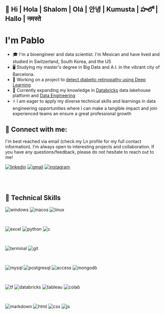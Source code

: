 ## 👋  Hi | Hola | Shalom | Olá | 안녕 | Kumusta | హలో  | Hallo | नमस्ते 

# I'm Pablo

- 🎓 I'm a bioengineer and data scientist. I'm Mexican and have lived and studied in Switzerland, South Korea, and the US
- 🖥️ Studying my master's degree in Big Data and A.I. in the vibrant city of Barcelona.
- 🔭 Working on a project to [detect diabetic retinopathy using Deep Learning](https://github.com/pablo-git8/retinopathy-detection)
- 🌱 Currently expanding my knowledge in [Databricks](https://www.databricks.com/resources/ebook/the-data-lakehouse-platform-for-dummies?scid=7018Y000001Fi0tQAC&utm_medium=paid+search&utm_source=google&utm_campaign=14925738952&utm_adgroup=133613219972&utm_content=ebook&utm_offer=the-data-lakehouse-platform-for-dummies&utm_ad=666067198475&utm_term=databricks&gclid=CjwKCAjw1t2pBhAFEiwA_-A-NCSnszo79mKL262f2hjHyoZo1v-R20inHRzu6iN08xs0DRyv7Srr9RoClT0QAvD_BwE) data lakehouse platform and [Data Engineering](https://www.oreilly.com/library/view/fundamentals-of-data/9781098108298/ch01.html)
- ⚡ I am eager to apply my diverse technical skills and learnings in data engineering opportunities where I can make a tangible impact and join experienced teams an ensure a great professional growth

## 🤝 Connect with me:

I'm best reached via email (check my Ln profile for my full contact information). I'm always open to interesting projects and collaboration. If you have any questions/feedback, please do not hesitate to reach out to me!

[![linkedin](https://skillicons.dev/icons?i=linkedin)](https://www.linkedin.com/in/myln-pablo/)
[![gmail](https://skillicons.dev/icons?i=gmail)](pablo.devdt@gmail.com)
[![instagram](https://skillicons.dev/icons?i=instagram)](https://www.instagram.com/pablovicruiz/?hl=en)

<br/>
<br/>

## 💼 Technical Skills

![windows](https://img.shields.io/badge/Windows-0078D6?style=for-the-badge&logo=windows&logoColor=white)
![macos](https://img.shields.io/badge/mac%20os-000000?style=for-the-badge&logo=apple&logoColor=white)
![linux](https://img.shields.io/badge/Linux-FCC624?style=for-the-badge&logo=linux&logoColor=black)

<br/>

![excel](https://img.shields.io/badge/Microsoft_Excel-217346?style=for-the-badge&logo=microsoft-excel&logoColor=white)
![python](https://img.shields.io/badge/Python-3776AB?style=for-the-badge&logo=python&logoColor=white)
![c](https://img.shields.io/badge/C%2B%2B-00599C?style=for-the-badge&logo=c%2B%2B&logoColor=white)

<br/>

![terminal](https://img.shields.io/badge/windows%20terminal-4D4D4D?style=for-the-badge&logo=windows%20terminal&logoColor=white)
![git](https://img.shields.io/badge/GIT-E44C30?style=for-the-badge&logo=git&logoColor=white)

<br/>

![mysql](https://img.shields.io/badge/MySQL-00000F?style=for-the-badge&logo=mysql&logoColor=white)
![postgresql](https://img.shields.io/badge/PostgreSQL-316192?style=for-the-badge&logo=postgresql&logoColor=white)
![access](https://img.shields.io/badge/Microsoft_Access-A4373A?style=for-the-badge&logo=microsoft-access&logoColor=white)
![mongodb](https://img.shields.io/badge/MongoDB-4EA94B?style=for-the-badge&logo=mongodb&logoColor=white)

</br>

![tf](https://img.shields.io/badge/TensorFlow-FF6F00?style=for-the-badge&logo=tensorflow&logoColor=white)
![databricks](https://img.shields.io/badge/Databricks-FF3621?style=for-the-badge&logo=Databricks&logoColor=white)
![tableau](https://img.shields.io/badge/Tableau-E97627?style=for-the-badge&logo=Tableau&logoColor=white)
![colab](https://img.shields.io/badge/Colab-F9AB00?style=for-the-badge&logo=googlecolab&color=525252)

</br>

![markdown](https://img.shields.io/badge/Markdown-000000?style=for-the-badge&logo=markdown&logoColor=white)
![html](https://img.shields.io/badge/HTML-239120?style=for-the-badge&logo=html5&logoColor=white)
![css](	https://img.shields.io/badge/CSS-239120?&style=for-the-badge&logo=css3&logoColor=white)
![js](https://img.shields.io/badge/JavaScript-323330?style=for-the-badge&logo=javascript&logoColor=F7DF1E)
